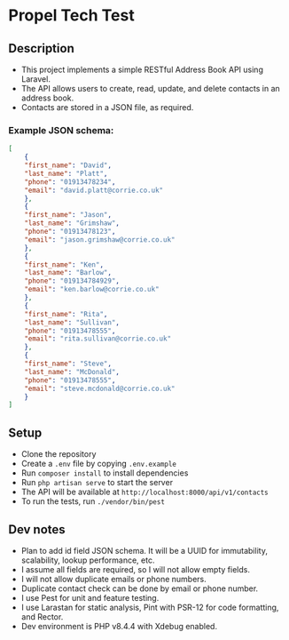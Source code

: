 # Propel Tech Test

## Description
- This project implements a simple RESTful Address Book API using Laravel.
- The API allows users to create, read, update, and delete contacts in an address book.
- Contacts are stored in a JSON file, as required.
### Example JSON schema:
```json
[
    {
    "first_name": "David",
    "last_name": "Platt",
    "phone": "01913478234",
    "email": "david.platt@corrie.co.uk"
    },
    {
    "first_name": "Jason",
    "last_name": "Grimshaw",
    "phone": "01913478123",
    "email": "jason.grimshaw@corrie.co.uk"
    },
    {
    "first_name": "Ken",
    "last_name": "Barlow",
    "phone": "019134784929",
    "email": "ken.barlow@corrie.co.uk"
    },
    {
    "first_name": "Rita",
    "last_name": "Sullivan",
    "phone": "01913478555",
    "email": "rita.sullivan@corrie.co.uk"
    },
    {
    "first_name": "Steve",
    "last_name": "McDonald",
    "phone": "01913478555",
    "email": "steve.mcdonald@corrie.co.uk"
    }
]
```

## Setup
 - Clone the repository
 - Create a `.env` file by copying `.env.example`
 - Run `composer install` to install dependencies
 - Run `php artisan serve` to start the server
 - The API will be available at `http://localhost:8000/api/v1/contacts`
 - To run the tests, run `./vendor/bin/pest`
## Dev notes
 - Plan to add id field JSON schema. It will be a UUID for immutability, scalability, lookup performance, etc.
 - I assume all fields are required, so I will not allow empty fields.
 - I will not allow duplicate emails or phone numbers.
 - Duplicate contact check can be done by email or phone number.
 - I use Pest for unit and feature testing.
 - I use Larastan for static analysis, Pint with PSR-12 for code formatting, and Rector.
 - Dev environment is PHP v8.4.4 with Xdebug enabled.
 
